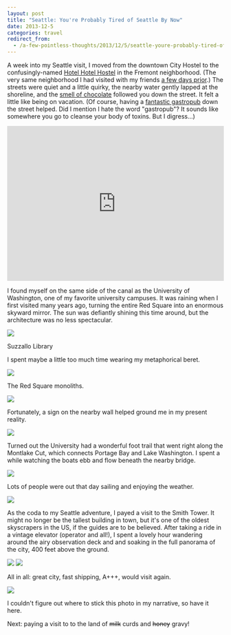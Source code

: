 ```yaml
---
layout: post
title: "Seattle: You're Probably Tired of Seattle By Now"
date: 2013-12-5
categories: travel
redirect_from:
  - /a-few-pointless-thoughts/2013/12/5/seattle-youre-probably-tired-of-seattle-by-now
---
```


A week into my Seattle visit, I moved from the downtown City Hostel to the confusingly-named [Hotel Hotel Hostel](http://www.yelp.com/biz/hotel-hotel-seattle) in the Fremont neighborhood. (The very same neighborhood I had visited with my friends [a few days prior](http://www.archagon.net/a-few-pointless-thoughts/2013/10/14/seattle-of-lands-and-locals).) The streets were quiet and a little quirky, the nearby water gently lapped at the shoreline, and the [smell of chocolate](http://www.yelp.com/biz/theo-chocolate-seattle) followed you down the street. It felt a little like being on vacation. (Of course, having a [fantastic gastropub](http://www.yelp.com/biz/brouwers-cafe-seattle) down the street helped. Did I mention I hate the word "gastropub"? It sounds like somewhere you go to cleanse your body of toxins. But I digress...)

<center><p><iframe src="https://player.vimeo.com/video/81097935" width="640" height="360" style="max-width:100%;" frameborder="0" webkitallowfullscreen mozallowfullscreen allowfullscreen></iframe></p></center>

<!--more-->

I found myself on the same side of the canal as the University of Washington, one of my favorite university campuses. It was raining when I first visited many years ago, turning the entire Red Square into an enormous skyward mirror. The sun was defiantly shining this time around, but the architecture was no less spectacular.

<div class="caption">
<img src="https://static1.squarespace.com/static/51b3f330e4b062dc340fa8fd/t/52a075f3e4b06b0439cf9602/1432941229886/?format=1500w" />
<p>Suzzallo Library</p>
</div>

I spent maybe a little too much time wearing my metaphorical beret.

<div class="caption">
<img src="https://static1.squarespace.com/static/51b3f330e4b062dc340fa8fd/t/52a076a2e4b073f2d296d73f/1432941227332/?format=1500w" />
<p>The Red Square monoliths.</p>
</div>

<img src="https://static1.squarespace.com/static/51b3f330e4b062dc340fa8fd/t/52a07709e4b019e7cdce5391/1386247952303/?format=1000w" />

Fortunately, a sign on the nearby wall helped ground me in my present reality.

<img src="https://static1.squarespace.com/static/51b3f330e4b062dc340fa8fd/t/52a07762e4b09c19d518193b/1432941237200/?format=1500w" />

Turned out the University had a wonderful foot trail that went right along the Montlake Cut, which connects Portage Bay and Lake Washington. I spent a while watching the boats ebb and flow beneath the nearby bridge.

<img src="https://static1.squarespace.com/static/51b3f330e4b062dc340fa8fd/t/52a0778ce4b09c19d518195b/1432941225138/?format=1500w" />

Lots of people were out that day sailing and enjoying the weather.

<img src="https://static1.squarespace.com/static/51b3f330e4b062dc340fa8fd/t/52a077dbe4b09c19d51819ab/1432941224660/IMG_6837.jpg?format=1500w" />

As the coda to my Seattle adventure, I payed a visit to the Smith Tower. It might no longer be the tallest building in town, but it's one of the oldest skyscrapers in the US, if the guides are to be believed. After taking a ride in a vintage elevator (operator and all!), I spent a lovely hour wandering around the airy observation deck and and soaking in the full panorama of the city, 400 feet above the ground.

<img src="https://static1.squarespace.com/static/51b3f330e4b062dc340fa8fd/t/52a07809e4b09c19d51819e3/1432941233456/IMG_6927.jpg?format=1500w" />

<img src="https://static1.squarespace.com/static/51b3f330e4b062dc340fa8fd/t/52a07822e4b09c19d5181a0b/1432941233597/IMG_6930.jpg?format=1500w" />

All in all: great city, fast shipping, A+++, would visit again.

<div class="caption">
<img src="https://static1.squarespace.com/static/51b3f330e4b062dc340fa8fd/t/52a0785de4b0d7c82c61d05d/1432941232831/IMG_6871.jpg?format=1500w" />
<p>I couldn't figure out where to stick this photo in my narrative, so have it here.</p>
</div>

Next: paying a visit to to the land of <s>milk</s> curds and <s>honey</s> gravy!